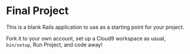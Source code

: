 # Final Project

This is a blank Rails application to use as a starting point for your project.

Fork it to your own account, set up a Cloud9 workspace as usual, `bin/setup`, Run Project, and code away!


